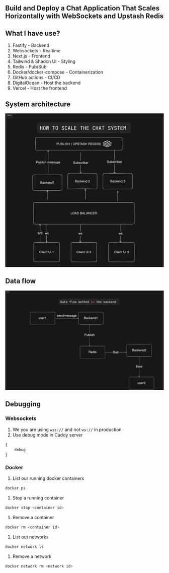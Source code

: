 ## Build and Deploy a Chat Application That Scales Horizontally with WebSockets and Upstash Redis

## What I have use?
1. Fastify - Backend
1. Websockets - Realtime 
1. Next.js - Frontend
1. Tailwind & Shadcn UI - Styling
1. Redis - Pub/Sub
1. Docker/docker-compose - Containerization
1. GitHub actions - CI/CD
1. DigitalOcean - Host the backend
1. Vercel - Host the frontend

## System architecture
![Screenshot](system-arch.png)
## Data flow
![Screenshot](data-flow.png)

## Debugging
### Websockets
1. We you are using `wss://` and not `ws://` in production
2. Use debug mode in Caddy server
```
{
    debug
}
```

### Docker
1. List our running docker containers
```bash
docker ps
```
1. Stop a running container
```bash
docker stop <container id>
```

1. Remove a container
```bash
docker rm <container id>
```

1. List out networks
```bash
docker network ls
```

1. Remove a network
```bash
docker network rm <network id>
```
